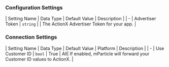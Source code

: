 

### Configuration Settings

| Setting Name |  Data Type    | Default Value  | Description |
| -
| Advertiser Token | `string` | <unset> | The ActionX Advertiser Token for your app. |


### Connection Settings

| Setting Name |  Data Type    | Default Value | Platform | Description |
| -
| Use Customer ID | `bool` | True | All| If enabled, mParticle will forward your Customer ID values to ActionX. |
